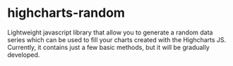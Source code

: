 # highcharts-random

Lightweight javascript library that allow you to generate a random data series which can be used to fill your charts created with the Highcharts JS. Currently, it contains just a few basic methods, but it will be gradually developed.
